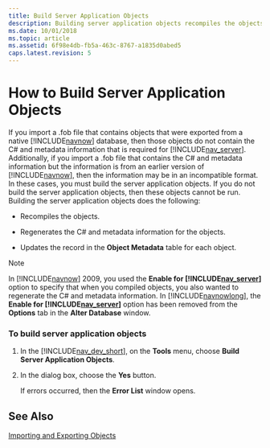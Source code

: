 ```yaml
---
title: Build Server Application Objects
description: Building server application objects recompiles the objects, regenerates the C\# and metadata information and updates record in the object metadata.
ms.date: 10/01/2018
ms.topic: article
ms.assetid: 6f98e4db-fb5a-463c-8767-a1835d0abed5
caps.latest.revision: 5
---
```

# How to Build Server Application Objects
If you import a .fob file that contains objects that were exported from a native [!INCLUDE[navnow](includes/navnow_md.md)] database, then those objects do not contain the C\# and metadata information that is required for [!INCLUDE[nav_server](includes/nav_server_md.md)]. Additionally, if you import a .fob file that contains the C\# and metadata information but the information is from an earlier version of [!INCLUDE[navnow](includes/navnow_md.md)], then the information may be in an incompatible format. In these cases, you must build the server application objects. If you do not build the server application objects, then these objects cannot be run. Building the server application objects does the following:  
  
-   Recompiles the objects.  
  
-   Regenerates the C\# and metadata information for the objects.  
  
-   Updates the record in the **Object Metadata** table for each object.  
  
> [!NOTE]  
>  In [!INCLUDE[navnow](includes/navnow_md.md)] 2009, you used the **Enable for [!INCLUDE[nav_server](includes/nav_server_md.md)]** option to specify that when you compiled objects, you also wanted to regenerate the C\# and metadata information. In [!INCLUDE[navnowlong](includes/navnowlong_md.md)], the **Enable for [!INCLUDE[nav_server](includes/nav_server_md.md)]** option has been removed from the **Options** tab in the **Alter Database** window.  
  
### To build server application objects  
  
1.  In the [!INCLUDE[nav_dev_short](includes/nav_dev_short_md.md)], on the **Tools** menu, choose **Build Server Application Objects**.  
  
2.  In the dialog box, choose the **Yes** button.  
  
     If errors occurred, then the **Error List** window opens.  
  
## See Also  
 [Importing and Exporting Objects](Importing-and-Exporting-Objects.md)
